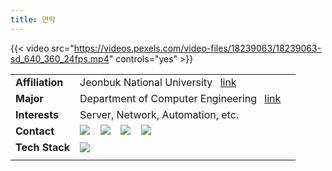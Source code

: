 ```yaml
---
title: 연락
---
```



{{< video src="https://videos.pexels.com/video-files/18239063/18239063-sd_640_360_24fps.mp4" controls="yes" >}}



||||
|--|--|--|
|**Affiliation**|Jeonbuk National University &ensp;[link](https://www.jbnu.ac.kr/kor/)|
|**Major**|Department of Computer Engineering &ensp;[link](https://csai.jbnu.ac.kr/csai/index.do)|
|**Interests**|Server, Network, Automation, etc.|
|**Contact**|[![](/icons/envelope-at.svg)](mailto:nodove@nodove.com) &ensp; [![](/icons/box-arrow-up-right.svg)](nodove.com) &ensp; [![](/icons/chat-left.svg)](chat.career-block.com?receiver=nodove) &ensp; [![](/icons/iconmonstr-github-1.svg)](https://choisimo.github.com)|
|**Tech Stack**|[![](/icons/code.svg)]()|
||
